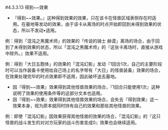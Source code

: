 #4.3.3.13        得到~~效果
* 『得到~~效果。』这种得到效果的效果，只在该卡在怪兽区域表侧存在时适用。在墓地等发动的效果，由于该卡从离场的时点开始即回到未得到效果的状态，所以不发动•适用。

例：得到「混沌之黑魔术师」的效果的「传说的骑士 赫谟」离场的场合，由于回到了未得到效果的状态，所以「混沌之黑魔术师」的『这张卡离场时，直接从游戏中除外。』效果不适用。

例：得到「大日五胞体」的效果的「混沌幻影」发动『1回合1次，自己的主要阶段时可以当作装备卡使用给自己场上的名字带有「大日」的怪兽装备』效果的场合，在效果处理完毕的时点效果即不适用，因此破坏送去墓地。
* 因『得到~~效果』效果得到其他怪兽效果的场合，『1回合只能使用1次』这种说明了效果的使用条件等的这部分文本也适用。
* 因『得到~~效果』效果得到其他怪兽效果的场合，会失去『得到效果』这一效果本身，视为原本就同时持有自己的效果和那些其他怪兽的效果。

例：即使「混沌幻影」因效果获得其他怪兽的效果的场合，「混沌幻影」的『这只怪兽的战斗发生的对对方玩家的战斗伤害变成0』效果也会继续适用。
